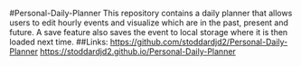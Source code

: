 #Personal-Daily-Planner
This repository contains a daily planner that allows users to edit hourly events and visualize which are in the past, present and future. A save feature also saves the event to local storage where it is then loaded next time.
##Links:
https://github.com/stoddardjd2/Personal-Daily-Planner
https://stoddardjd2.github.io/Personal-Daily-Planner
